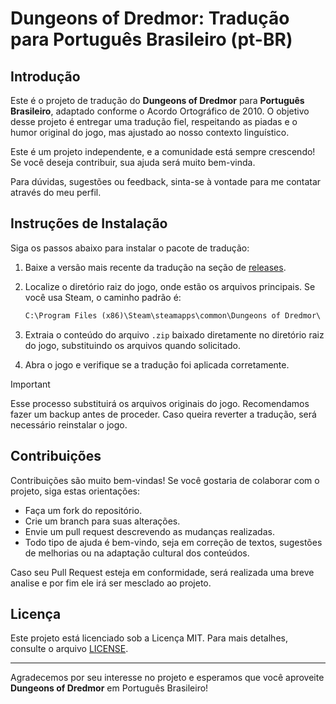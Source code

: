 # Dungeons of Dredmor: Tradução para Português Brasileiro (pt-BR)

## Introdução

Este é o projeto de tradução do **Dungeons of Dredmor** para **Português Brasileiro**, adaptado conforme o Acordo Ortográfico de 2010. O objetivo desse projeto é entregar uma tradução fiel, respeitando as piadas e o humor original do jogo, mas ajustado ao nosso contexto linguístico.

Este é um projeto independente, e a comunidade está sempre crescendo! Se você deseja contribuir, sua ajuda será muito bem-vinda.

Para dúvidas, sugestões ou feedback, sinta-se à vontade para me contatar através do meu perfil.

## Instruções de Instalação

Siga os passos abaixo para instalar o pacote de tradução:

1. Baixe a versão mais recente da tradução na seção de [releases](https://github.com/Starciad/DungeonsOfDredmor_PT-BR/releases).
2. Localize o diretório raiz do jogo, onde estão os arquivos principais. Se você usa Steam, o caminho padrão é:

   ```txt
   C:\Program Files (x86)\Steam\steamapps\common\Dungeons of Dredmor\
   ```

3. Extraia o conteúdo do arquivo `.zip` baixado diretamente no diretório raiz do jogo, substituindo os arquivos quando solicitado.
4. Abra o jogo e verifique se a tradução foi aplicada corretamente.

> [!IMPORTANT]
> Esse processo substituirá os arquivos originais do jogo. Recomendamos fazer um backup antes de proceder. Caso queira reverter a tradução, será necessário reinstalar o jogo.

## Contribuições

Contribuições são muito bem-vindas! Se você gostaria de colaborar com o projeto, siga estas orientações:

- Faça um fork do repositório.
- Crie um branch para suas alterações.
- Envie um pull request descrevendo as mudanças realizadas.
- Todo tipo de ajuda é bem-vindo, seja em correção de textos, sugestões de melhorias ou na adaptação cultural dos conteúdos.

Caso seu Pull Request esteja em conformidade, será realizada uma breve analise e por fim ele irá ser mesclado ao projeto.

## Licença

Este projeto está licenciado sob a Licença MIT. Para mais detalhes, consulte o arquivo [LICENSE](./LICENSE.TXT).

---

Agradecemos por seu interesse no projeto e esperamos que você aproveite **Dungeons of Dredmor** em Português Brasileiro!
